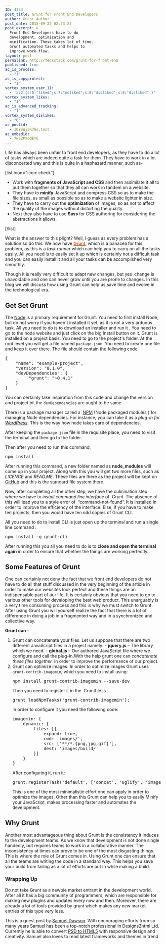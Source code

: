 ```yaml
---
ID: 4233
post_title: Grunt for Front End Developers
author: Guest Author
post_date: 2015-09-22 02:23:23
post_excerpt: >
  Front End Developers have to do
  development, optimization and
  minification. These takes lot of time.
  Grunt automated tasks and helps to
  improve work flow.
layout: post
permalink: http://teckstack.com/grunt-for-front-end
published: true
ac_is_process:
  - "1"
ac_is_copyprotect:
  - "1"
vortex_system_user_11:
  - 'a:2:{s:5:"liked";s:7:"noliked";s:8:"disliked";s:8:"disliked";}'
vortex_system_likes:
  - "1"
ac_is_advanced_tracking:
  - "1"
vortex_system_dislikes:
  - "0"
ac_postid:
  - 1OYvWjsK7Gs.text
ac_embedid:
  - 7wSZPXodEYG
---
```

Life has always been unfair to front end developers, as they have to do a lot of tasks which are indeed quite a task for them. They have to work in a lot disconcerted way and this is quite in a haphazard manner, such as-

[list icon="icon: check"]
<ul>
	<li>Work with <strong>fragments of JavaScript and CSS</strong> and then assimilate it all to put them together so that they all can work in tandem on a website.</li>
	<li>They have to <strong>minify</strong> JavaScript and compress CSS so as to make the file sizes, as small as possible so as to make a website lighter in size.</li>
	<li>They have to carry out the <strong>optimization</strong> of images, so as not to affect the quality of the images without distorting the quality.</li>
	<li>Next they also have to use <strong>Sass</strong> for CSS authoring for considering the abstractions it allows.</li>
</ul>
[/list]

What is the answer to this plight? Well, I guess as every problem has a solution so do this. We now have <a href="http://gruntjs.com/" target="_blank" rel=""><strong><span style="color: #ff6600;">Grunt</span></strong></a>, which is a panacea for this problem, as this is a <em>task runner</em> which can help you to carry on all the tasks easily. All you need is to easily set it up which is certainly not a difficult task and you can easily install it and all your tasks can be accomplished very smoothly.

Though it is really very difficult to adapt new changes, but yes  change is unavoidable and one can never grow until you are prone to changes. In this blog we will discuss how using Grunt can help us save time and evolve in the technological era.

<h2>Get Set <strong>Grunt</strong></h2>

The <a href="https://nodejs.org" target="_blank" rel="nofollow">Node</a> is a primary requirement for Grunt. You need to first install Node, but do not worry if you haven't installed it yet, as it is not a very arduous task. All you need to do is to download an installer and run it . You need to go to the node website and just click on the big Install button on it.
Grunt is installed on a project basis. You need to go to the project's folder. At the root level you will get a file named <code>package.json</code>. You need to create one file and keep it over there. The file should contain the following code.

<pre>{
    "name": "example-project",
    "version": "0.1.0",
    "devDependencies": {
         "grunt": "~0.4.1"
    }
}
</pre>

You can certainly take inspiration from this code and change the version and project bit the <code>devDependencies</code> are ought to be same.

There is a package manager called a  <a href="https://www.npmjs.com/" target="_blank" rel="nofollow">NPM</a> (Node packaged modules ) for managing Node dependencies. For instance, you can take it as a <em>plug-in for <a href="/wordpress">WordPress</a></em>. This is the way how node takes care of dependencies.

After keeping the <code>package.json</code> file in the requisite place, you need to visit the terminal and then go to the folder.

Then after you need to run this command:

<pre>npm install</pre>

After running this command, a new folder named as <strong>node_modules</strong> will come up in your project. Along with this you will get two more files, such as <em>LICENCE</em> and <em>READ.ME</em>. These files are there as the project will be kept on <a href="https://github.com/" target="_blank" rel="nofollow">GitHub</a> and this is the standard file system there.

Now, after completing all the other step, we have the culmination step where we have to <em>install command line interface</em> of  Grunt. The absence of this will lead you to a style error of  “command-not-found”. It is installed in order to improve the efficiency of the interface. Else, if you have to make ten projects, then you would have ten odd copies of Grunt CLI.

All you need to do to install CLI is just open up the terminal and run a single line command :

<pre>npm install -g grunt-cli</pre>

After running this you all you need to do is to <strong>close and open the terminal again</strong> in order to ensure that whether the things are working perfectly.

<h2>Some Features of <strong>Grunt</strong></h2>

One can certainly not deny the fact that we front end developers do not have to do all that stuff discussed in the very beginning of the article in order to make our websites look perfect and these things are an indispensable part of our life. It is certainly obvious that you need to go to various other tools for developing the best web product. This unarguably is a very time consuming process and this is why we must switch to Grunt. After using Grunt you will yourself realize the fact that there is a lot of difference in doing a job in a fragmented way and in a synchronized and collective way.

<strong>Grunt can </strong>-

<ol>
    <li>Grunt can concatenate your files.
Let us suppose that there are two different JavaScript files in a project namely:
- <strong>jquery.js</strong> – The library which we need.
- <strong>global.js</strong> – Our authored JavaScript file where we configure and call the plug-in.With the help grunt one can <em>concatenate these files together </em> in order to improve the performance of our project.</li>
    <li>Grunt can optimize images:
In order to optimize images Grunt uses <code>grunt-contrib-imagemin</code>, which you need to install using:
<pre>npm install grunt-contrib-imagemin --save-dev</pre>
Then you need to register it in the  Gruntfile.js
<pre>grunt.loadNpmTasks('grunt-contrib-imagemin');</pre>
In order to configure it you need the following code:
<pre>imagemin: {
    dynamic: {
        files: [{
            expand: true,
            cwd: 'images/',
            src: ['**/*.{png,jpg,gif}'],
            dest: 'images/build/'
        }]
    }
}</pre>
After configuring it, run it:
<pre>grunt.registerTask('default', ['concat', 'uglify', 'imagemin']);</pre>
This is one of the most minimalistic effort one can apply in order to optimize the images. Other than this Grunt can help you to easily Minify your JavaScript, makes processing faster and automates the development.</li>
</ol>

<h2>Why <strong>Grunt</strong></h2>

Another most advantageous thing about Grunt is the consistency it induces to the development teams. As we know that development is not done single handedly, but requires teams to work in a collaborative manner. The inconsistency at times can prove to be one of the most disgusting things. This is where the role of Grunt comes in. Using Grunt one can ensure that all the teams are writing the code in a standard way. This helps you save your build from failing as a lot of efforts are put in while making a build.

<h3>Wrapping Up</h3>

Do not take Grunt as a newbie market entrant in the development world. After all it has a big community of programmers, which are responsible for making new plugins and updates every now and then. Moreover, there are already a lot of tools provided by grunt which makes any new market entries of this type very less.

<div class="panel panel-default">
<div class="panel-body">This is a guest post by <a href="mailto:info.samueldawson@gmail.com?subject=TeckStack.com(Article: Choosing Grunt Front End Development)" target="_blank">Samuel Dawson</a>. With encouraging efforts from so many years Samuel has been a top-notch professional in Designs2html Ltd. Currently he is able to convert <a href="http://www.designs2html.com/services/psd-to-html">PSD to HTML5</a> with responsive design and creativity. Samuel also loves to read latest frameworks and themes in trend.</div>
</div>